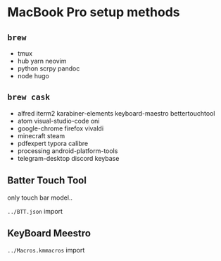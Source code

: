 # MacBook Pro setup methods

## `brew`
- tmux
- hub yarn neovim
- python scrpy pandoc
- node hugo

## `brew cask`
- alfred iterm2 karabiner-elements keyboard-maestro bettertouchtool
- atom visual-studio-code oni
- google-chrome firefox vivaldi
- minecraft steam
- pdfexpert typora calibre
- processing android-platform-tools
- telegram-desktop discord keybase

## Batter Touch Tool

only touch bar model..

`../BTT.json` import

## KeyBoard Meestro
`../Macros.kmmacros` import
